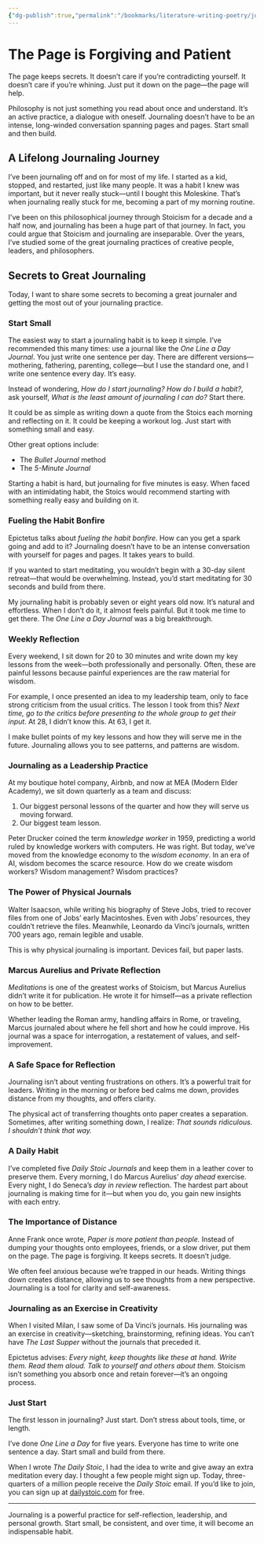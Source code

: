 ```yaml
---
{"dg-publish":true,"permalink":"/bookmarks/literature-writing-poetry/journaling-in-stoicism-tips-and-tricks/","tags":["bestpractices","habits","halloffame","lifehack","philosophy","stoicism","writing"]}
---
```



# The Page is Forgiving and Patient

The page keeps secrets. It doesn’t care if you’re contradicting yourself. It doesn’t care if you’re whining. Just put it down on the page—the page will help.

Philosophy is not just something you read about once and understand. It’s an active practice, a dialogue with oneself. Journaling doesn’t have to be an intense, long-winded conversation spanning pages and pages. Start small and then build.

## A Lifelong Journaling Journey

I’ve been journaling off and on for most of my life. I started as a kid, stopped, and restarted, just like many people. It was a habit I knew was important, but it never really stuck—until I bought this Moleskine. That’s when journaling really stuck for me, becoming a part of my morning routine.

I've been on this philosophical journey through Stoicism for a decade and a half now, and journaling has been a huge part of that journey. In fact, you could argue that Stoicism and journaling are inseparable. Over the years, I’ve studied some of the great journaling practices of creative people, leaders, and philosophers.

## Secrets to Great Journaling

Today, I want to share some secrets to becoming a great journaler and getting the most out of your journaling practice.

### Start Small

The easiest way to start a journaling habit is to keep it simple. I’ve recommended this many times: use a journal like the _One Line a Day Journal_. You just write one sentence per day. There are different versions—mothering, fathering, parenting, college—but I use the standard one, and I write one sentence every day. It’s easy.

Instead of wondering, _How do I start journaling? How do I build a habit?_, ask yourself, _What is the least amount of journaling I can do?_ Start there.

It could be as simple as writing down a quote from the Stoics each morning and reflecting on it. It could be keeping a workout log. Just start with something small and easy.

Other great options include:

- The _Bullet Journal_ method
- The _5-Minute Journal_

Starting a habit is hard, but journaling for five minutes is easy. When faced with an intimidating habit, the Stoics would recommend starting with something really easy and building on it.

### Fueling the Habit Bonfire

Epictetus talks about _fueling the habit bonfire_. How can you get a spark going and add to it? Journaling doesn’t have to be an intense conversation with yourself for pages and pages. It takes years to build.

If you wanted to start meditating, you wouldn’t begin with a 30-day silent retreat—that would be overwhelming. Instead, you’d start meditating for 30 seconds and build from there.

My journaling habit is probably seven or eight years old now. It’s natural and effortless. When I don’t do it, it almost feels painful. But it took me time to get there. The _One Line a Day Journal_ was a big breakthrough.

### Weekly Reflection

Every weekend, I sit down for 20 to 30 minutes and write down my key lessons from the week—both professionally and personally. Often, these are painful lessons because painful experiences are the raw material for wisdom.

For example, I once presented an idea to my leadership team, only to face strong criticism from the usual critics. The lesson I took from this? _Next time, go to the critics before presenting to the whole group to get their input._ At 28, I didn’t know this. At 63, I get it.

I make bullet points of my key lessons and how they will serve me in the future. Journaling allows you to see patterns, and patterns are wisdom.

### Journaling as a Leadership Practice

At my boutique hotel company, Airbnb, and now at MEA (Modern Elder Academy), we sit down quarterly as a team and discuss:

1. Our biggest personal lessons of the quarter and how they will serve us moving forward.
2. Our biggest team lesson.

Peter Drucker coined the term _knowledge worker_ in 1959, predicting a world ruled by knowledge workers with computers. He was right. But today, we’ve moved from the knowledge economy to the _wisdom economy_. In an era of AI, wisdom becomes the scarce resource. How do we create wisdom workers? Wisdom management? Wisdom practices?

### The Power of Physical Journals

Walter Isaacson, while writing his biography of Steve Jobs, tried to recover files from one of Jobs’ early Macintoshes. Even with Jobs' resources, they couldn’t retrieve the files. Meanwhile, Leonardo da Vinci’s journals, written 700 years ago, remain legible and usable.

This is why physical journaling is important. Devices fail, but paper lasts.

### Marcus Aurelius and Private Reflection

_Meditations_ is one of the greatest works of Stoicism, but Marcus Aurelius didn’t write it for publication. He wrote it for himself—as a private reflection on how to be better.

Whether leading the Roman army, handling affairs in Rome, or traveling, Marcus journaled about where he fell short and how he could improve. His journal was a space for interrogation, a restatement of values, and self-improvement.

### A Safe Space for Reflection

Journaling isn’t about venting frustrations on others. It’s a powerful trait for leaders. Writing in the morning or before bed calms me down, provides distance from my thoughts, and offers clarity.

The physical act of transferring thoughts onto paper creates a separation. Sometimes, after writing something down, I realize: _That sounds ridiculous. I shouldn’t think that way._

### A Daily Habit

I’ve completed five _Daily Stoic Journals_ and keep them in a leather cover to preserve them. Every morning, I do Marcus Aurelius’ _day ahead_ exercise. Every night, I do Seneca’s _day in review_ reflection. The hardest part about journaling is making time for it—but when you do, you gain new insights with each entry.

### The Importance of Distance

Anne Frank once wrote, _Paper is more patient than people._ Instead of dumping your thoughts onto employees, friends, or a slow driver, put them on the page. The page is forgiving. It keeps secrets. It doesn’t judge.

We often feel anxious because we’re trapped in our heads. Writing things down creates distance, allowing us to see thoughts from a new perspective. Journaling is a tool for clarity and self-awareness.

### Journaling as an Exercise in Creativity

When I visited Milan, I saw some of Da Vinci’s journals. His journaling was an exercise in creativity—sketching, brainstorming, refining ideas. You can’t have _The Last Supper_ without the journals that preceded it.

Epictetus advises: _Every night, keep thoughts like these at hand. Write them. Read them aloud. Talk to yourself and others about them._ Stoicism isn’t something you absorb once and retain forever—it’s an ongoing process.

### Just Start

The first lesson in journaling? Just start. Don’t stress about tools, time, or length.

I’ve done _One Line a Day_ for five years. Everyone has time to write one sentence a day. Start small and build from there.

When I wrote _The Daily Stoic_, I had the idea to write and give away an extra meditation every day. I thought a few people might sign up. Today, three-quarters of a million people receive the _Daily Stoic_ email. If you’d like to join, you can sign up at [dailystoic.com](https://dailystoic.com) for free.

---

Journaling is a powerful practice for self-reflection, leadership, and personal growth. Start small, be consistent, and over time, it will become an indispensable habit.
